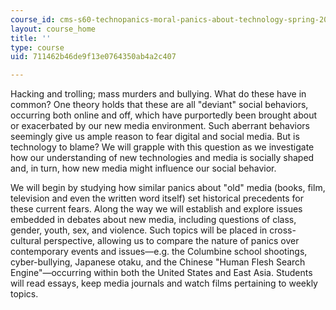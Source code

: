 ```yaml
---
course_id: cms-s60-technopanics-moral-panics-about-technology-spring-2013
layout: course_home
title: ''
type: course
uid: 711462b46de9f13e0764350ab4a2c407

---
```

Hacking and trolling; mass murders and bullying. What do these have in common? One theory holds that these are all "deviant" social behaviors, occurring both online and off, which have purportedly been brought about or exacerbated by our new media environment. Such aberrant behaviors seemingly give us ample reason to fear digital and social media. But is technology to blame? We will grapple with this question as we investigate how our understanding of new technologies and media is socially shaped and, in turn, how new media might influence our social behavior.

We will begin by studying how similar panics about "old" media (books, film, television and even the written word itself) set historical precedents for these current fears. Along the way we will establish and explore issues embedded in debates about new media, including questions of class, gender, youth, sex, and violence. Such topics will be placed in cross-cultural perspective, allowing us to compare the nature of panics over contemporary events and issues—e.g. the Columbine school shootings, cyber-bullying, Japanese otaku, and the Chinese "Human Flesh Search Engine"—occurring within both the United States and East Asia. Students will read essays, keep media journals and watch films pertaining to weekly topics.

